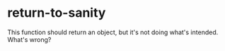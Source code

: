 # return-to-sanity

This function should return an object, but it's not doing what's intended. What's wrong?
